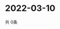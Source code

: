 # 2022-03-10
  共 0条

  <!-- BEGIN -->
  <!-- 最后更新时间Thu Mar 10 2022 02:10:04 GMT+0000 (Coordinated Universal Time) -->
  
  <!-- END -->
  
  